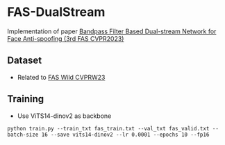 # FAS-DualStream
Implementation of paper [Bandpass Filter Based Dual-stream Network for Face Anti-spoofing (3rd FAS CVPR2023)](https://openaccess.thecvf.com/content/CVPR2023W/FAS/papers/Lu_Bandpass_Filter_Based_Dual-Stream_Network_for_Face_Anti-Spoofing_CVPRW_2023_paper.pdf)
## Dataset
- Related to [FAS Wild CVPRW23](https://github.com/deepinsight/insightface/tree/master/challenges/cvpr23-fas-wild)
## Training
- Use ViTS14-dinov2 as backbone
```
python train.py --train_txt fas_train.txt --val_txt fas_valid.txt --batch-size 16 --save vits14-dinov2 --lr 0.0001 --epochs 10 --fp16
```
